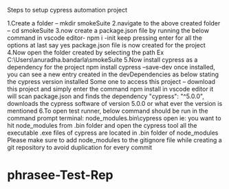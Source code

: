 Steps to setup cypress automation project

1.Create a folder –
mkdir smokeSuite
2.navigate to the above created folder –
cd smokeSuite
3.now create a package.json file by running the below command in vscode editor-
npm i -init
keep pressing enter for all the options
at last say yes
package.json file is now created for the project
4.Now open the folder created by selecting the path
Ex C:\Users\anuradha.bandarla\smokeSuite
5.Now install cypress as a dependency for the project
npm install cypress –save-dev
once installed, you can see a new entry created in the devDependencies as below stating the cypress version installed
Some one to access this project – download this project and simply enter the command npm install
in vscode editor
it will scan package.json and finds the dependency "cypress": "^5.0.0", downloads the cypress software of version 5.0.0 or what ever the version is mentioned
6.To open test runner, below command should be run in the command prompt terminal:
node_modules\.bin\cypress open
ie: you want to hit node_modules from .bin folder and open the cypress tool
all the executable .exe files of cypress are located in .bin folder of node_modules
Please make sure to add node_modules to the gitignore file while creating a git repository to avoid duplication for every commit
# phrasee-Test-Rep
